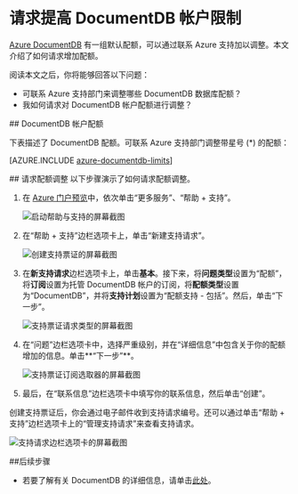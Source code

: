 <properties
	pageTitle="请求增加 DocumentDB 帐户配额 | Azure"
	description="了解如何请求对 DocumentDB 数据库配额（如文档存储空间和每个集合的吞吐量）的调整。"
	services="documentdb"
	authors="AndrewHoh"
	manager="jhubbard"
	editor="monicar"
	documentationCenter=""/>

<tags
	ms.service="documentdb"
	ms.workload="data-services"
	ms.tgt_pltfrm="na"
	ms.devlang="na"
	ms.topic="article"
	ms.date="08/25/2016"
	ms.author="anhoh"
   	wacn.date="10/18/2016"/>  


# 请求提高 DocumentDB 帐户限制

[Azure DocumentDB](/home/features/documentdb/) 有一组默认配额，可以通过联系 Azure 支持加以调整。本文介绍了如何请求增加配额。

阅读本文之后，你将能够回答以下问题：

-	可联系 Azure 支持部门来调整哪些 DocumentDB 数据库配额？
-	我如何请求对 DocumentDB 帐户配额进行调整？

##<a id="Quotas"></a> DocumentDB 帐户配额

下表描述了 DocumentDB 配额。可联系 Azure 支持部门调整带星号 (*) 的配额：

[AZURE.INCLUDE [azure-documentdb-limits](../../includes/azure-documentdb-limits.md)]


##<a id="RequestQuotaIncrease"></a> 请求配额调整
以下步骤演示了如何请求配额调整。

1. 在 [Azure 门户预览](https://portal.azure.cn)中，依次单击“更多服务”、“帮助 + 支持”。

	![启动帮助与支持的屏幕截图](./media/documentdb-increase-limits/helpsupport.png)  


2. 在“帮助 + 支持”边栏选项卡上，单击“新建支持请求”。

	![创建支持票证的屏幕截图](./media/documentdb-increase-limits/getsupport.png)  


3. 在**新支持请求**边栏选项卡上，单击**基本**。接下来，将**问题类型**设置为“配额”，将**订阅**设置为托管 DocumentDB 帐户的订阅，将**配额类型**设置为“DocumentDB”，并将**支持计划**设置为“配额支持 - 包括”。然后，单击“下一步”。

	![支持票证请求类型的屏幕截图](./media/documentdb-increase-limits/supportrequest1.png)  


4. 在“问题”边栏选项卡中，选择严重级别，并在“详细信息”中包含关于你的配额增加的信息。单击**“下一步”**。

	![支持票证订阅选取器的屏幕截图](./media/documentdb-increase-limits/supportrequest2.png)  


5. 最后，在“联系信息”边栏选项卡中填写你的联系信息，然后单击“创建”。

创建支持票证后，你会通过电子邮件收到支持请求编号。还可以通过单击“帮助 + 支持”边栏选项卡上的“管理支持请求”来查看支持请求。

![支持请求边栏选项卡的屏幕截图](./media/documentdb-increase-limits/supportrequest4.png)  



##<a name="NextSteps"></a>后续步骤
- 若要了解有关 DocumentDB 的详细信息，请单击[此处](/documentation/services/documentdb/)。

<!---HONumber=Mooncake_1010_2016-->
